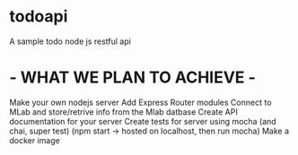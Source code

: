 # todoapi
A sample todo node js restful api

  # - WHAT WE PLAN TO ACHIEVE -
Make your own nodejs server
Add Express Router modules
Connect to MLab and store/retrive info from the Mlab datbase
 Create API documentation for your server
 Create tests for server using mocha (and chai, super test) (npm start -> hosted on localhost, then run mocha)
 Make a docker image
